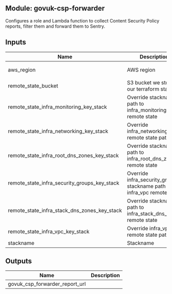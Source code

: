 ## Module: govuk-csp-forwarder

Configures a role and Lambda function to collect Content Security Policy
reports, filter them and forward them to Sentry.

## Inputs

| Name | Description | Type | Default | Required |
|------|-------------|:----:|:-----:|:-----:|
| aws\_region | AWS region | string | `"eu-west-2"` | no |
| remote\_state\_bucket | S3 bucket we store our terraform state in | string | n/a | yes |
| remote\_state\_infra\_monitoring\_key\_stack | Override stackname path to infra\_monitoring remote state | string | `""` | no |
| remote\_state\_infra\_networking\_key\_stack | Override infra\_networking remote state path | string | `""` | no |
| remote\_state\_infra\_root\_dns\_zones\_key\_stack | Override stackname path to infra\_root\_dns\_zones remote state | string | `""` | no |
| remote\_state\_infra\_security\_groups\_key\_stack | Override infra\_security\_groups stackname path to infra\_vpc remote state | string | `""` | no |
| remote\_state\_infra\_stack\_dns\_zones\_key\_stack | Override stackname path to infra\_stack\_dns\_zones remote state | string | `""` | no |
| remote\_state\_infra\_vpc\_key\_stack | Override infra\_vpc remote state path | string | `""` | no |
| stackname | Stackname | string | n/a | yes |

## Outputs

| Name | Description |
|------|-------------|
| govuk\_csp\_forwarder\_report\_url |  |

